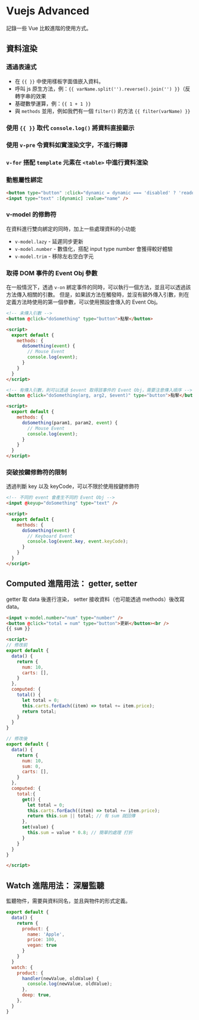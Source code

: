 # Vuejs Advanced

記錄一些 Vue 比較進階的使用方式。

## 資料渲染

### 透過表達式

- 在 `{{ }}` 中使用樣板字面值嵌入資料。
- 呼叫 js 原生方法，例：`{{ varName.split('').reverse().join('') }}`（反轉字串的效果
- 基礎數學運算，例：`{{ 1 + 1 }}`
- 與 `methods` 並用，例如我們有一個 `filter()` 的方法 `{{ filter(varName) }}`

### 使用 `{{ }}` 取代 `console.log()` 將資料直接顯示

### 使用 `v-pre` 令資料如實渲染文字，不進行轉譯

### `v-for` 搭配 `template` 元素在 `<table>` 中進行資料渲染

### 動態屬性綁定

```html
<button type="button" :click="dynamic = dynamic === 'disabled' ? 'readonly' : 'disabled'">切換為 {{ dynamic }}</button>
<input type="text" :[dynamic] :value="name" />
```

### v-model 的修飾符

在資料進行雙向綁定的同時，加上一些處理資料的小功能

- `v-model.lazy` - 延遲同步更新
- `v-model.number` - 數值化，搭配 input type number 會獲得較好體驗
- `v-model.trim` - 移除左右空白字元

### 取得 DOM 事件的 Event Obj 參數

在一般情況下，透過 `v-on` 綁定事件的同時，可以執行一個方法，並且可以透過該方法傳入相關的引數。
但是，如果該方法在觸發時，並沒有額外傳入引數，則在定義方法時使用的第一個參數，可以使用預設會傳入的 Event Obj。

```html
<!-- 未傳入引數 -->
<button @click="doSomething" type="button">點擊</button>

<script>
  export default {
    methods: {
      doSomething(event) {
        // Mouse Event
        console.log(event);
      }
    }
  }
</script>

<!-- 有傳入引數，則可以透過 $event 取得該事件的 Event Obj，需要注意傳入順序 -->
<button @click="doSomething(arg, arg2, $event)" type="button">點擊</button>

<script>
  export default {
    methods: {
      doSomething(param1, param2, event) {
        // Mouse Event
        console.log(event);
      }
    }
  }
</script>
```

### 突破按鍵修飾符的限制

透過判斷 key 以及 keyCode，可以不限於使用按鍵修飾符

```html
<!-- 不同的 event 會產生不同的 Event Obj -->
<input @keyup="doSomething" type="text" />

<script>
  export default {
    methods: {
      doSomething(event) {
        // Keyboard Event
        console.log(event.key, event.keyCode);
      }
    }
  }
</script>
```

## Computed 進階用法： getter, setter

getter 取 data 後進行渲染， setter 接收資料（也可能透過 methods）後改寫 data。

```html
<input v-model.number="num" type="number" />
<button @click="total = num" type="button">更新</button><br />
{{ sum }}

<script>
// 修改前
export default {
  data() {
    return {
      num: 10,
      carts: [],
    }
  },
  computed: {
    total() {
      let total = 0;
      this.carts.forEach((item) => total += item.price);
      return total;
    }
  }
}

// 修改後
export default {
  data() {
    return {
      num: 10,
      sum: 0,
      carts: [],
    }
  },
  computed: {
    total:{ 
      get() {
        let total = 0;
        this.carts.forEach((item) => total += item.price);
        return this.sum || total; // 有 sum 就回傳
      },
      set(value) {
        this.sum = value * 0.8; // 簡單的處理 打折
      }
    }
  }
}

</script>
```

## Watch 進階用法： 深層監聽

監聽物件，需要與資料同名，並且與物件的形式定義。

```js
export default {
  data() {
    return {
      product: {
        name: 'Apple',
        price: 100,
        vegan: true
      }
    }
  }
  watch: {
    product: {
      handler(newValue, oldValue) {
        console.log(newValue, oldValue);
      },
      deep: true,
    },
  }
}
```